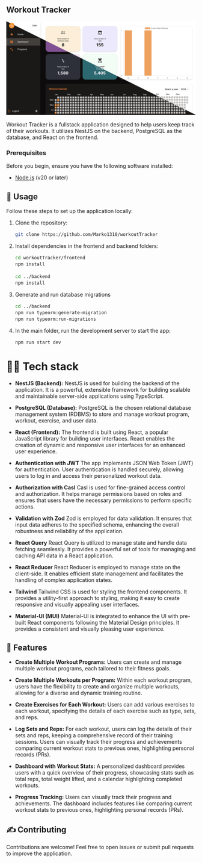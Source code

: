 ## Workout Tracker

![Workout Tracker Logo](readme/HomeScreen.png)

Workout Tracker is a fullstack application designed to help users keep track of their workouts. It utilizes NestJS on the backend, PostgreSQL as the database, and React on the frontend.

### Prerequisites

Before you begin, ensure you have the following software installed:

- [Node.js](https://nodejs.org/) (v20 or later)

## 📝 Usage

Follow these steps to set up the application locally:

1. Clone the repository:

   ```bash
   git clone https://github.com/Marko1310/workoutTracker
   ```

2. Install dependencies in the frontend and backend folders:

   ```bash
   cd workoutTracker/frontend
   npm install

   cd ../backend
   npm install
   ```

3. Generate and run database migrations

   ```bash
   cd ../backend
   npm run typeorm:generate-migration
   npm run typeorm:run-migrations
   ```

4. In the main folder, run the development server to start the app:
   ```bash
   npm run start dev
   ```

# 👨‍💻 Tech stack

- **NestJS (Backend):**
  NestJS is used for building the backend of the application. It is a powerful, extensible framework for building scalable and maintainable server-side applications using TypeScript.

- **PostgreSQL (Database):**
  PostgreSQL is the chosen relational database management system (RDBMS) to store and manage workout program, workout, exercise, and user data.

- **React (Frontend):**
  The frontend is built using React, a popular JavaScript library for building user interfaces. React enables the creation of dynamic and responsive user interfaces for an enhanced user experience.

- **Authentication with JWT**
  The app implements JSON Web Token (JWT) for authentication. User authentication is handled securely, allowing users to log in and access their personalized workout data.

- **Authorization with Casl**
  Casl is used for fine-grained access control and authorization. It helps manage permissions based on roles and ensures that users have the necessary permissions to perform specific actions.

- **Validation with Zod**
  Zod is employed for data validation. It ensures that input data adheres to the specified schema, enhancing the overall robustness and reliability of the application.

- **React Query**
  React Query is utilized to manage state and handle data fetching seamlessly. It provides a powerful set of tools for managing and caching API data in a React application.

- **React Reducer**
  React Reducer is employed to manage state on the client-side. It enables efficient state management and facilitates the handling of complex application states.

- **Tailwind**
  Tailwind CSS is used for styling the frontend components. It provides a utility-first approach to styling, making it easy to create responsive and visually appealing user interfaces.

- **Material-UI (MUI)**
  Material-UI is integrated to enhance the UI with pre-built React components following the Material Design principles. It provides a consistent and visually pleasing user experience.

## 🚀 Features

- **Create Multiple Workout Programs:**
  Users can create and manage multiple workout programs, each tailored to their fitness goals.

- **Create Multiple Workouts per Program:**
  Within each workout program, users have the flexibility to create and organize multiple workouts, allowing for a diverse and dynamic training routine.

- **Create Exercises for Each Workout:**
  Users can add various exercises to each workout, specifying the details of each exercise such as type, sets, and reps.

- **Log Sets and Reps:**
  For each workout, users can log the details of their sets and reps, keeping a comprehensive record of their training sessions. Users can visually track their progress and achievements comparing current workout stats to previous ones, highlighting personal records (PRs).

- **Dashboard with Workout Stats:**
  A personalized dashboard provides users with a quick overview of their progress, showcasing stats such as total reps, total weight lifted, and a calendar highlighting completed workouts.

- **Progress Tracking:**
  Users can visually track their progress and achievements. The dashboard includes features like comparing current workout stats to previous ones, highlighting personal records (PRs).

## ✍️ Contributing

Contributions are welcome! Feel free to open issues or submit pull requests to improve the application.
